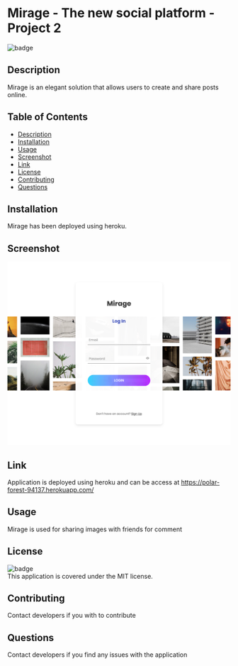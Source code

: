 # Mirage - The new social platform - Project 2

  ![badge](https://img.shields.io/badge/license-MIT-brightgreen)
  
  ## Description
  Mirage is an elegant solution that allows users to create and share posts online.
  
  ## Table of Contents
  - [Description](#description)
  - [Installation](#installation)
  - [Usage](#usage)
  - [Screenshot](#screenshot)
  - [Link](#link)
  - [License](#license)
  - [Contributing](#contributing)
  - [Questions](#questions)
  
  ## Installation
  Mirage has been deployed using heroku.

  ## Screenshot
  ![](public/assets/polar-forest-94137.herokuapp.com_logout.png)
  
  ## Link
  Application is deployed using heroku and can be access at https://polar-forest-94137.herokuapp.com/
  
  ## Usage
  Mirage is used for sharing images with friends for comment
  
  ## License
  
  ![badge](https://img.shields.io/badge/license-MIT-brightgreen)
  <br />
  This application is covered under the MIT license.

  ## Contributing
  Contact developers if you with to contribute

  ## Questions
  Contact developers if you find any issues with the application
  

